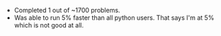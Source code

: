 - Completed 1 out of ~1700 problems.
- Was able to run 5% faster than all python users. That says I'm at 5% which is not good at all.
